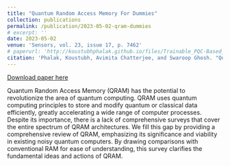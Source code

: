 ```yaml
---
title: "Quantum Random Access Memory For Dummies"
collection: publications
permalink: /publication/2023-05-02-qram-dummies
# excerpt: ''
date: 2023-05-02
venue: 'Sensors, vol. 23, issue 17, p. 7462'
# paperurl: 'http://koustubhphalak.github.io/files/Trainable_PQC-Based_QRAM_for_Quantum_Storage.pdf'
citation: 'Phalak, Koustubh, Avimita Chatterjee, and Swaroop Ghosh. "Quantum Random Access Memory For Dummies." arXiv preprint arXiv:2305.01178 (2023).'
---
```


[Download paper here](http://koustubhphalak.github.io/files/QRAM_For_Dummies.pdf)

Quantum Random Access Memory (QRAM) has the potential to revolutionize the area of quantum computing. QRAM uses quantum computing principles to store and modify quantum or classical data efficiently, greatly accelerating a wide range of computer processes. Despite its importance, there is a lack of comprehensive surveys that cover the entire spectrum of QRAM architectures. We fill this gap by providing a comprehensive review of QRAM, emphasizing its significance and viability in existing noisy quantum computers. By drawing comparisons with conventional RAM for ease of understanding, this survey clarifies the fundamental ideas and actions of QRAM.